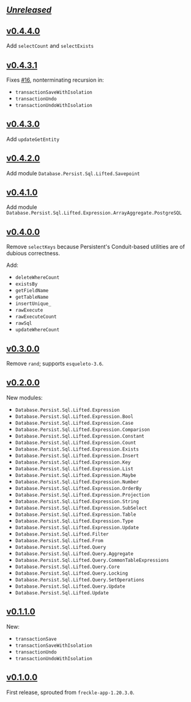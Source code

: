 ## [_Unreleased_](https://github.com/freckle/persistent-sql-lifted/compare/persistent-sql-lifted-v0.4.4.0...main)

## [v0.4.4.0](https://github.com/freckle/persistent-sql-lifted/compare/persistent-sql-lifted-v0.4.3.1...persistent-sql-lifted-v0.4.4.0)

Add `selectCount` and `selectExists`

## [v0.4.3.1](https://github.com/freckle/persistent-sql-lifted/compare/persistent-sql-lifted-v0.4.3.0...persistent-sql-lifted-v0.4.3.1)

Fixes [#16](https://github.com/freckle/persistent-sql-lifted/issues/16), nonterminating recursion in:

- `transactionSaveWithIsolation`
- `transactionUndo`
- `transactionUndoWithIsolation`

## [v0.4.3.0](https://github.com/freckle/persistent-sql-lifted/compare/persistent-sql-lifted-v0.4.2.0...persistent-sql-lifted-v0.4.3.0)

Add `updateGetEntity`

## [v0.4.2.0](https://github.com/freckle/persistent-sql-lifted/compare/persistent-sql-lifted-v0.4.1.0...persistent-sql-lifted-v0.4.2.0)

Add module `Database.Persist.Sql.Lifted.Savepoint`

## [v0.4.1.0](https://github.com/freckle/persistent-sql-lifted/compare/persistent-sql-lifted-v0.4.0.0...persistent-sql-lifted-v0.4.1.0)

Add module `Database.Persist.Sql.Lifted.Expression.ArrayAggregate.PostgreSQL`

## [v0.4.0.0](https://github.com/freckle/persistent-sql-lifted/compare/persistent-sql-lifted-v0.3.0.0...persistent-sql-lifted-v0.4.0.0)

Remove `selectKeys` because Persistent's Conduit-based utilities are of dubious correctness.

Add:

- `deleteWhereCount`
- `existsBy`
- `getFieldName`
- `getTableName`
- `insertUnique_`
- `rawExecute`
- `rawExecuteCount`
- `rawSql`
- `updateWhereCount`

## [v0.3.0.0](https://github.com/freckle/persistent-sql-lifted/compare/persistent-sql-lifted-v0.2.0.0...persistent-sql-lifted-v0.3.0.0)

Remove `rand`; supports `esqueleto-3.6`.

## [v0.2.0.0](https://github.com/freckle/persistent-sql-lifted/compare/persistent-sql-lifted-v0.1.1.0...persistent-sql-lifted-v0.2.0.0)

New modules:

- `Database.Persist.Sql.Lifted.Expression`
- `Database.Persist.Sql.Lifted.Expression.Bool`
- `Database.Persist.Sql.Lifted.Expression.Case`
- `Database.Persist.Sql.Lifted.Expression.Comparison`
- `Database.Persist.Sql.Lifted.Expression.Constant`
- `Database.Persist.Sql.Lifted.Expression.Count`
- `Database.Persist.Sql.Lifted.Expression.Exists`
- `Database.Persist.Sql.Lifted.Expression.Insert`
- `Database.Persist.Sql.Lifted.Expression.Key`
- `Database.Persist.Sql.Lifted.Expression.List`
- `Database.Persist.Sql.Lifted.Expression.Maybe`
- `Database.Persist.Sql.Lifted.Expression.Number`
- `Database.Persist.Sql.Lifted.Expression.OrderBy`
- `Database.Persist.Sql.Lifted.Expression.Projection`
- `Database.Persist.Sql.Lifted.Expression.String`
- `Database.Persist.Sql.Lifted.Expression.SubSelect`
- `Database.Persist.Sql.Lifted.Expression.Table`
- `Database.Persist.Sql.Lifted.Expression.Type`
- `Database.Persist.Sql.Lifted.Expression.Update`
- `Database.Persist.Sql.Lifted.Filter`
- `Database.Persist.Sql.Lifted.From`
- `Database.Persist.Sql.Lifted.Query`
- `Database.Persist.Sql.Lifted.Query.Aggregate`
- `Database.Persist.Sql.Lifted.Query.CommonTableExpressions`
- `Database.Persist.Sql.Lifted.Query.Core`
- `Database.Persist.Sql.Lifted.Query.Locking`
- `Database.Persist.Sql.Lifted.Query.SetOperations`
- `Database.Persist.Sql.Lifted.Query.Update`
- `Database.Persist.Sql.Lifted.Update`

## [v0.1.1.0](https://github.com/freckle/persistent-sql-lifted/compare/persistent-sql-lifted-v0.1.0.0...persistent-sql-lifted-v0.1.1.0)

New:

- `transactionSave`
- `transactionSaveWithIsolation`
- `transactionUndo`
- `transactionUndoWithIsolation`

## [v0.1.0.0](https://github.com/freckle/persistent-sql-lifted/tree/persistent-sql-lifted-v0.1.0.0/persistent-sql-lifted)

First release, sprouted from `freckle-app-1.20.3.0`.
